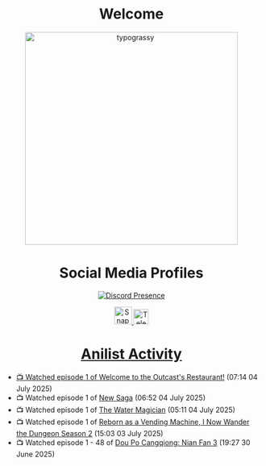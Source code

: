 <div align="center">

# Welcome
<a href="https://github.com/kawarimidoll/typograssy">
    <img alt="typograssy" src="https://typograssy.deno.dev/api?text=%E3%82%88%E3%81%86%E3%81%93%E3%81%9D%E3%81%BF%E3%81%AA%E3%81%95%E3%82%93%20-%20Sheby--&&l0=none&l1=82d9d0&l2=027353&l3=038c4c&l4=01402e&bg=none&frame=none&speed=100&comment=" width="421.99">
</a>

</div>

<div align="center">

# Social Media Profiles

[![Discord Presence](https://lanyard.cnrad.dev/api/612532963938271232)](https://discord.com/users/612532963938271232)


<a href="https://www.snapchat.com/add/a.sheby" title="Snapchat Profile">
    <img src="https://www.freepnglogos.com/uploads/snapchat-logo-png-0.png" width="35" alt="Snapchat Logo" />


<a href="https://t.me/ASheby" title="Telegram Profile">
    <img src="https://www.freepnglogos.com/uploads/telegram-logo-png-0.png" width="30" alt="Telegram Logo" />


</div>

<div align="center">

# Anilist Activity

</div>

<!-- ANILIST_ACTIVITY:start -->

-   📺 Watched episode 1 of [Welcome to the Outcast's Restaurant!](https://anilist.co/anime/185544) (07:14 04 July 2025)
-   📺 Watched episode 1 of [New Saga](https://anilist.co/anime/155838) (06:52 04 July 2025)
-   📺 Watched episode 1 of [The Water Magician](https://anilist.co/anime/186052) (05:11 04 July 2025)
-   📺 Watched episode 1 of [Reborn as a Vending Machine, I Now Wander the Dungeon Season 2](https://anilist.co/anime/169440) (15:03 03 July 2025)
-   📺 Watched episode 1 - 48 of [Dou Po Cangqiong: Nian Fan 3](https://anilist.co/anime/168164) (19:27 30 June 2025)

<!-- ANILIST_ACTIVITY:end -->
